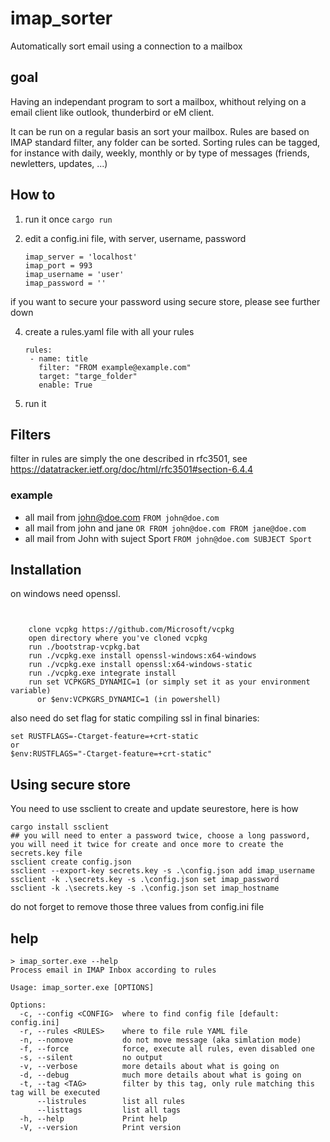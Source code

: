 # imap_sorter

Automatically sort email using a connection to a mailbox

## goal

Having an independant program to sort a mailbox, whithout relying on a email client like outlook, thunderbird or eM client.

It can be run on a regular basis an sort your mailbox. Rules are based on IMAP standard filter, any folder can be sorted. 
Sorting rules can be tagged, for instance with daily, weekly, monthly or by type of messages (friends, newletters, updates, ...)

## How to

1. run it once `cargo run`  
2. edit a config.ini file, with server, username, password

   ```{json}
   imap_server = 'localhost'
   imap_port = 993
   imap_username = 'user'
   imap_password = ''
   ```

  if you want to secure your password using secure store, please see further down

4. create a rules.yaml file with all your rules

   ```{yaml}
   rules:
    - name: title
      filter: "FROM example@example.com"
      target: "targe_folder"
      enable: True
   ```

6. run it

## Filters

filter in rules are simply the one described in rfc3501, see https://datatracker.ietf.org/doc/html/rfc3501#section-6.4.4

### example

* all mail from <john@doe.com>
     `FROM john@doe.com`
* all mail from john and jane
     `OR FROM john@doe.com FROM jane@doe.com`
* all mail from John with suject Sport
     `FROM john@doe.com SUBJECT Sport`

## Installation

on windows need openssl.

```{shell}


    clone vcpkg https://github.com/Microsoft/vcpkg
    open directory where you've cloned vcpkg
    run ./bootstrap-vcpkg.bat
    run ./vcpkg.exe install openssl-windows:x64-windows
    run ./vcpkg.exe install openssl:x64-windows-static
    run ./vcpkg.exe integrate install
    run set VCPKGRS_DYNAMIC=1 (or simply set it as your environment variable)
      or $env:VCPKGRS_DYNAMIC=1 (in powershell)

```

also need do set flag for static compiling ssl in final binaries:

```{shell}
set RUSTFLAGS=-Ctarget-feature=+crt-static
or
$env:RUSTFLAGS="-Ctarget-feature=+crt-static"
```

## Using secure store

You need to use ssclient to create and update seurestore, here is how

```{shell}
cargo install ssclient
## you will need to enter a password twice, choose a long password, you will need it twice for create and once more to create the secrets.key file
ssclient create config.json
ssclient --export-key secrets.key -s .\config.json add imap_username 
ssclient -k .\secrets.key -s .\config.json set imap_password
ssclient -k .\secrets.key -s .\config.json set imap_hostname
```

do not forget to remove those three values from config.ini file


## help 

```
> imap_sorter.exe --help
Process email in IMAP Inbox according to rules

Usage: imap_sorter.exe [OPTIONS]

Options:
  -c, --config <CONFIG>  where to find config file [default: config.ini]
  -r, --rules <RULES>    where to file rule YAML file
  -n, --nomove           do not move message (aka simlation mode)
  -f, --force            force, execute all rules, even disabled one
  -s, --silent           no output
  -v, --verbose          more details about what is going on
  -d, --debug            much more details about what is going on
  -t, --tag <TAG>        filter by this tag, only rule matching this tag will be executed
      --listrules        list all rules
      --listtags         list all tags
  -h, --help             Print help
  -V, --version          Print version
```
